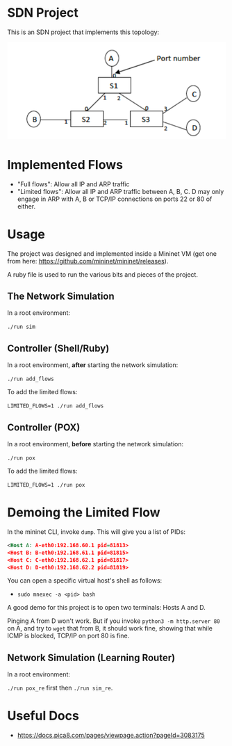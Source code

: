 # SDN Project
This is an SDN project that implements this topology:

![A topology showing a ring configuration of three switches, two of them containing a host each while the third is attached to two hosts.](./rsc/topo.png)

# Implemented Flows
* "Full flows": Allow all IP and ARP traffic
* "Limited flows": Allow all IP and ARP traffic between A, B, C. D may only engage in ARP with A, B or TCP/IP connections on ports 22 or 80 of either.

# Usage
The project was designed and implemented inside a Mininet VM (get one from here: https://github.com/mininet/mininet/releases).

A ruby file is used to run the various bits and pieces of the project.

## The Network Simulation
In a root environment:

`./run sim`

## Controller (Shell/Ruby)
In a root environment, **after** starting the network simulation:

`./run add_flows`

To add the limited flows:

`LIMITED_FLOWS=1 ./run add_flows`

## Controller (POX)
In a root environment, **before** starting the network simulation:

`./run pox`

To add the limited flows:

`LIMITED_FLOWS=1 ./run pox`

# Demoing the Limited Flow
In the mininet CLI, invoke `dump`. This will give you a list of PIDs:

```xml
<Host A: A-eth0:192.168.60.1 pid=81813> 
<Host B: B-eth0:192.168.61.1 pid=81815> 
<Host C: C-eth0:192.168.62.1 pid=81817> 
<Host D: D-eth0:192.168.62.2 pid=81819> 
```

You can open a specific virtual host's shell as follows:
* `sudo mnexec -a <pid> bash`

A good demo for this project is to open two terminals: Hosts A and D.

Pinging A from D won't work. But if you invoke `python3 -m http.server 80` on A, and try to `wget` that from B, it should work fine, showing that while ICMP is blocked, TCP/IP on port 80 is fine.

## Network Simulation (Learning Router)
In a root environment:

`./run pox_re` first then `./run sim_re`.


# Useful Docs
* https://docs.pica8.com/pages/viewpage.action?pageId=3083175
